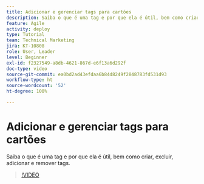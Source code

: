 ```yaml
---
title: Adicionar e gerenciar tags para cartões
description: Saiba o que é uma tag e por que ela é útil, bem como criar, excluir, adicionar e remover tags.
feature: Agile
activity: deploy
type: Tutorial
team: Technical Marketing
jira: KT-10808
role: User, Leader
level: Beginner
exl-id: f2327549-a8db-4621-867d-e6f13a6d292f
doc-type: video
source-git-commit: ea0bd2ad43efdaa6b84d8249f2848783fd531d93
workflow-type: ht
source-wordcount: '52'
ht-degree: 100%

---
```


# Adicionar e gerenciar tags para cartões

Saiba o que é uma tag e por que ela é útil, bem como criar, excluir, adicionar e remover tags.

>[!VIDEO](https://video.tv.adobe.com/v/346807/?quality=12&learn=on)
